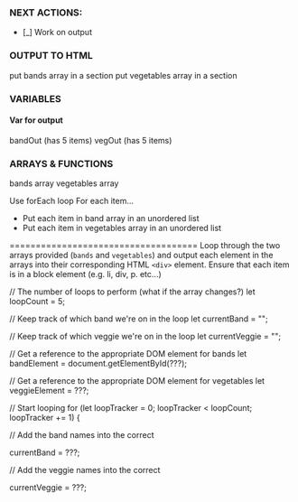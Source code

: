 
### NEXT ACTIONS:
- [_] Work on output



### OUTPUT TO HTML
put bands array in a section
put vegetables array in a section


### VARIABLES
#### Var for output
bandOut (has 5 items)
vegOut (has 5 items)


### ARRAYS & FUNCTIONS
bands array
vegetables array


Use forEach loop
For each item...
- Put each item in band array in an unordered list
- Put each item in vegetables array in an unordered list







====================================
Loop through the two arrays provided (`bands` and `vegetables`) and output each element in the arrays into their corresponding HTML `<div>` element. Ensure that each item is in a block element (e.g. li, div, p. etc...)


// The number of loops to perform (what if the array changes?)
let loopCount = 5;

// Keep track of which band we're on in the loop
let currentBand = "";

// Keep track of which veggie we're on in the loop
let currentVeggie = "";

// Get a reference to the appropriate DOM element for bands
let bandElement = document.getElementById(???);

// Get a reference to the appropriate DOM element for vegetables
let veggieElement = ???;

// Start looping
for (let loopTracker = 0; loopTracker < loopCount; loopTracker += 1) {
  
  // Add the band names into the correct <div>
  currentBand = ???;

  
  // Add the veggie names into the correct <div>
  currentVeggie = ???;
